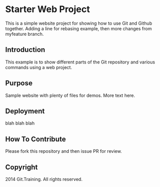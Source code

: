 # Starter Web Project

This is a simple website project for showing
how to use Git and Github together. Adding a line for rebasing example, then more changes from myfeature branch.

## Introduction
This example is to show different parts
of the Git repository and various commands
using a web project.

## Purpose

Sample website with plenty of files for demos. More text here.

## Deployment
blah blah blah
## How To Contribute

Please fork this repository and then issue PR for review.

## Copyright

2014 Git.Training. All rights reserved.